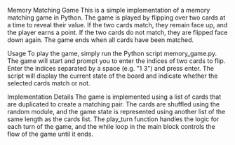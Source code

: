 Memory Matching Game
This is a simple implementation of a memory matching game in Python. The game is played by flipping over two cards at a time to reveal their value. If the two cards match, they remain face up, and the player earns a point. If the two cards do not match, they are flipped face down again. The game ends when all cards have been matched.

Usage
To play the game, simply run the Python script memory_game.py. The game will start and prompt you to enter the indices of two cards to flip. Enter the indices separated by a space (e.g. "1 3") and press enter. The script will display the current state of the board and indicate whether the selected cards match or not.

Implementation Details
The game is implemented using a list of cards that are duplicated to create a matching pair. The cards are shuffled using the random module, and the game state is represented using another list of the same length as the cards list. The play_turn function handles the logic for each turn of the game, and the while loop in the main block controls the flow of the game until it ends.
